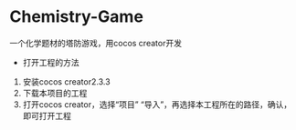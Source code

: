 # Chemistry-Game
一个化学题材的塔防游戏，用cocos creator开发

- 打开工程的方法
1. 安装cocos creator2.3.3
2. 下载本项目的工程
3. 打开cocos creator，选择“项目” “导入”，再选择本工程所在的路径，确认，即可打开工程


